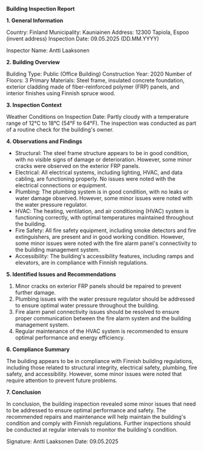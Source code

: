 **Building Inspection Report**

**1. General Information**

Country: Finland
Municipality: Kauniainen
Address: 12300 Tapiola, Espoo (invent address)
Inspection Date: 09.05.2025 (DD.MM.YYYY)

Inspector Name: Antti Laaksonen

**2. Building Overview**

Building Type: Public (Office Building)
Construction Year: 2020
Number of Floors: 3
Primary Materials: Steel frame, insulated concrete foundation, exterior cladding made of fiber-reinforced polymer (FRP) panels, and interior finishes using Finnish spruce wood.

**3. Inspection Context**

Weather Conditions on Inspection Date: Partly cloudy with a temperature range of 12°C to 18°C (54°F to 64°F). The inspection was conducted as part of a routine check for the building's owner.

**4. Observations and Findings**

* Structural: The steel frame structure appears to be in good condition, with no visible signs of damage or deterioration. However, some minor cracks were observed on the exterior FRP panels.
* Electrical: All electrical systems, including lighting, HVAC, and data cabling, are functioning properly. No issues were noted with the electrical connections or equipment.
* Plumbing: The plumbing system is in good condition, with no leaks or water damage observed. However, some minor issues were noted with the water pressure regulator.
* HVAC: The heating, ventilation, and air conditioning (HVAC) system is functioning correctly, with optimal temperatures maintained throughout the building.
* Fire Safety: All fire safety equipment, including smoke detectors and fire extinguishers, are present and in good working condition. However, some minor issues were noted with the fire alarm panel's connectivity to the building management system.
* Accessibility: The building's accessibility features, including ramps and elevators, are in compliance with Finnish regulations.

**5. Identified Issues and Recommendations**

1. Minor cracks on exterior FRP panels should be repaired to prevent further damage.
2. Plumbing issues with the water pressure regulator should be addressed to ensure optimal water pressure throughout the building.
3. Fire alarm panel connectivity issues should be resolved to ensure proper communication between the fire alarm system and the building management system.
4. Regular maintenance of the HVAC system is recommended to ensure optimal performance and energy efficiency.

**6. Compliance Summary**

The building appears to be in compliance with Finnish building regulations, including those related to structural integrity, electrical safety, plumbing, fire safety, and accessibility. However, some minor issues were noted that require attention to prevent future problems.

**7. Conclusion**

In conclusion, the building inspection revealed some minor issues that need to be addressed to ensure optimal performance and safety. The recommended repairs and maintenance will help maintain the building's condition and comply with Finnish regulations. Further inspections should be conducted at regular intervals to monitor the building's condition.

Signature: Antti Laaksonen
Date: 09.05.2025